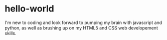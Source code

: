 # hello-world

I'm new to coding and look forward to pumping my brain with javascript and python, as well as brushing up on my HTML5 and CSS web developement skills.
